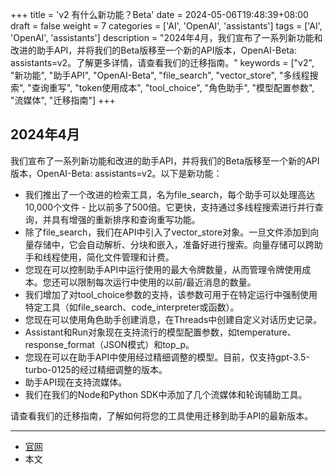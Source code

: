 +++
title = 'v2 有什么新功能？Beta'
date = 2024-05-06T19:48:39+08:00
draft = false
weight = 7
categories = ['AI', 'OpenAI', 'assistants']
tags = ['AI', 'OpenAI', 'assistants']
description = "2024年4月，我们宣布了一系列新功能和改进的助手API，并将我们的Beta版移至一个新的API版本，OpenAI-Beta: assistants=v2。了解更多详情，请查看我们的迁移指南。"
keywords = ["v2", "新功能", "助手API", "OpenAI-Beta", "file_search", "vector_store", "多线程搜索", "查询重写", "token使用成本", "tool_choice", "角色助手", "模型配置参数", "流媒体", "迁移指南"]
+++

## 2024年4月
我们宣布了一系列新功能和改进的助手API，并将我们的Beta版移至一个新的API版本，OpenAI-Beta: assistants=v2。以下是新功能：

- 我们推出了一个改进的检索工具，名为file_search，每个助手可以处理高达10,000个文件 - 比以前多了500倍。它更快，支持通过多线程搜索进行并行查询，并具有增强的重新排序和查询重写功能。
- 除了file_search，我们在API中引入了vector_store对象。一旦文件添加到向量存储中，它会自动解析、分块和嵌入，准备好进行搜索。向量存储可以跨助手和线程使用，简化文件管理和计费。
- 您现在可以控制助手API中运行使用的最大令牌数量，从而管理令牌使用成本。您还可以限制每次运行中使用的以前/最近消息的数量。
- 我们增加了对tool_choice参数的支持，该参数可用于在特定运行中强制使用特定工具（如file_search、code_interpreter或函数）。
- 您现在可以使用角色助手创建消息，在Threads中创建自定义对话历史记录。
- Assistant和Run对象现在支持流行的模型配置参数，如temperature、response_format（JSON模式）和top_p。
- 您现在可以在助手API中使用经过精细调整的模型。目前，仅支持gpt-3.5-turbo-0125的经过精细调整的版本。
- 助手API现在支持流媒体。
- 我们在我们的Node和Python SDK中添加了几个流媒体和轮询辅助工具。

请查看我们的迁移指南，了解如何将您的工具使用迁移到助手API的最新版本。

---

- [官网](https://platform.openai.com/docs/assistants/whats-new)
- 本文
    <!-- - [博客 - 从零开始学AI](...) -->
    <!-- - [公众号 - 从零开始学AI](...) -->
    <!-- - [CSDN - 从零开始学AI](...) -->
    <!-- - [掘金 - 从零开始学AI](...) -->
    <!-- - [知乎 - 从零开始学AI](...) -->
    <!-- - [阿里云 - 从零开始学AI](...) -->
    <!-- - [腾讯云 - 从零开始学AI](...) -->
